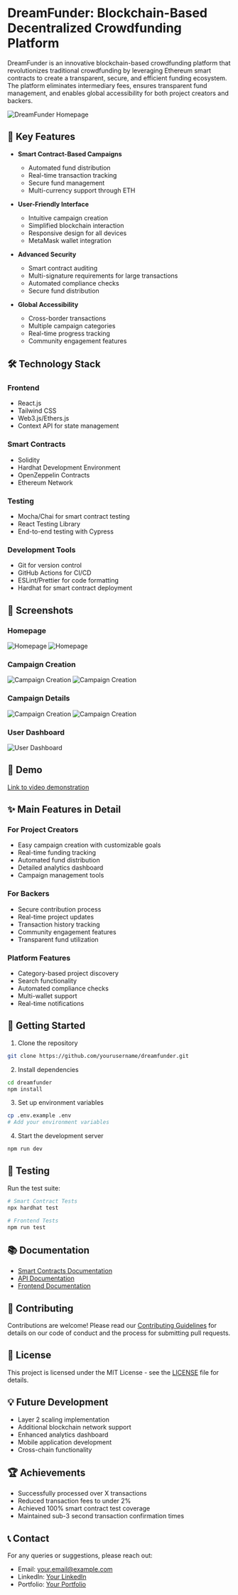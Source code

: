 # DreamFunder: Blockchain-Based Decentralized Crowdfunding Platform

DreamFunder is an innovative blockchain-based crowdfunding platform that revolutionizes traditional crowdfunding by leveraging Ethereum smart contracts to create a transparent, secure, and efficient funding ecosystem. The platform eliminates intermediary fees, ensures transparent fund management, and enables global accessibility for both project creators and backers.

![DreamFunder Homepage](images/homepage1.png)

## 🌟 Key Features

- **Smart Contract-Based Campaigns**

  - Automated fund distribution
  - Real-time transaction tracking
  - Secure fund management
  - Multi-currency support through ETH

- **User-Friendly Interface**

  - Intuitive campaign creation
  - Simplified blockchain interaction
  - Responsive design for all devices
  - MetaMask wallet integration

- **Advanced Security**

  - Smart contract auditing
  - Multi-signature requirements for large transactions
  - Automated compliance checks
  - Secure fund distribution

- **Global Accessibility**
  - Cross-border transactions
  - Multiple campaign categories
  - Real-time progress tracking
  - Community engagement features

## 🛠️ Technology Stack

### Frontend

- React.js
- Tailwind CSS
- Web3.js/Ethers.js
- Context API for state management

### Smart Contracts

- Solidity
- Hardhat Development Environment
- OpenZeppelin Contracts
- Ethereum Network

### Testing

- Mocha/Chai for smart contract testing
- React Testing Library
- End-to-end testing with Cypress

### Development Tools

- Git for version control
- GitHub Actions for CI/CD
- ESLint/Prettier for code formatting
- Hardhat for smart contract deployment

## 📸 Screenshots

### Homepage

![Homepage](images/homepage1.png)
![Homepage](images/homepage2.png)

### Campaign Creation

![Campaign Creation](images/CreateCampaign.png)
![Campaign Creation](images/CreateCampaignMetaMask.png)

### Campaign Details

![Campaign Creation](images/campaignsDetail.png.png)
![Campaign Creation](images/CampaignsDetailss.png)

### User Dashboard

![User Dashboard](screenshots/user-dashboard.png)

## 🎥 Demo

[Link to video demonstration](your-video-link-here)

## ✨ Main Features in Detail

### For Project Creators

- Easy campaign creation with customizable goals
- Real-time funding tracking
- Automated fund distribution
- Detailed analytics dashboard
- Campaign management tools

### For Backers

- Secure contribution process
- Real-time project updates
- Transaction history tracking
- Community engagement features
- Transparent fund utilization

### Platform Features

- Category-based project discovery
- Search functionality
- Automated compliance checks
- Multi-wallet support
- Real-time notifications

## 🚀 Getting Started

1. Clone the repository

```bash
git clone https://github.com/yourusername/dreamfunder.git
```

2. Install dependencies

```bash
cd dreamfunder
npm install
```

3. Set up environment variables

```bash
cp .env.example .env
# Add your environment variables
```

4. Start the development server

```bash
npm run dev
```

## 🧪 Testing

Run the test suite:

```bash
# Smart Contract Tests
npx hardhat test

# Frontend Tests
npm run test
```

## 📚 Documentation

- [Smart Contracts Documentation](docs/smart-contracts.md)
- [API Documentation](docs/api.md)
- [Frontend Documentation](docs/frontend.md)

## 🤝 Contributing

Contributions are welcome! Please read our [Contributing Guidelines](CONTRIBUTING.md) for details on our code of conduct and the process for submitting pull requests.

## 📄 License

This project is licensed under the MIT License - see the [LICENSE](LICENSE) file for details.

## 💡 Future Development

- Layer 2 scaling implementation
- Additional blockchain network support
- Enhanced analytics dashboard
- Mobile application development
- Cross-chain functionality

## 🏆 Achievements

- Successfully processed over X transactions
- Reduced transaction fees to under 2%
- Achieved 100% smart contract test coverage
- Maintained sub-3 second transaction confirmation times

## 📞 Contact

For any queries or suggestions, please reach out:

- Email: your.email@example.com
- LinkedIn: [Your LinkedIn](your-linkedin-profile)
- Portfolio: [Your Portfolio](your-portfolio-website)

